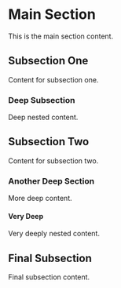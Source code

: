 # Main Section

This is the main section content.

## Subsection One

Content for subsection one.

### Deep Subsection

Deep nested content.

## Subsection Two

Content for subsection two.

### Another Deep Section

More deep content.

#### Very Deep

Very deeply nested content.

## Final Subsection

Final subsection content.
